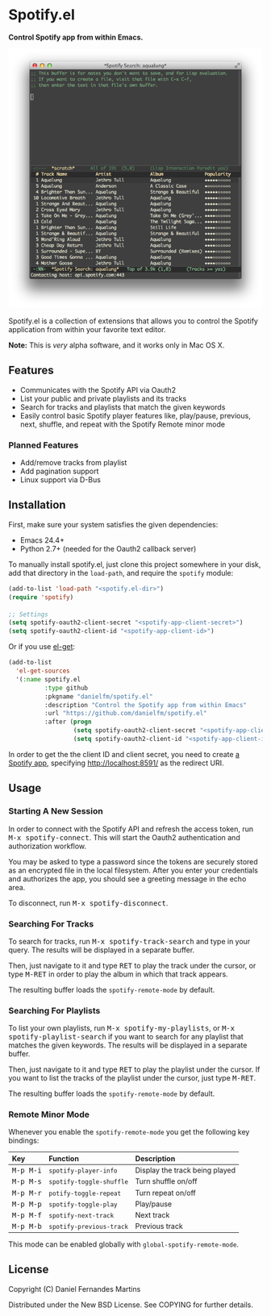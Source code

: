 # Spotify.el

**Control Spotify app from within Emacs.**

![track-search](./img/track-search.png)

Spotify.el is a collection of extensions that allows you to control the Spotify
application from within your favorite text editor.

**Note:** This is _very_ alpha software, and it works only in Mac OS X.

## Features

* Communicates with the Spotify API via Oauth2
* List your public and private playlists and its tracks
* Search for tracks and playlists that match the given keywords
* Easily control basic Spotify player features like, play/pause, previous, 
  next, shuffle, and repeat with the Spotify Remote minor mode

### Planned Features

* Add/remove tracks from playlist
* Add pagination support
* Linux support via D-Bus

## Installation

First, make sure your system satisfies the given dependencies:

* Emacs 24.4+
* Python 2.7+ (needed for the Oauth2 callback server)

To manually install spotify.el, just clone this project somewhere in your
disk, add that directory in the `load-path`, and require the `spotify` module:

````el
(add-to-list 'load-path "<spotify.el-dir>")
(require 'spotify)

;; Settings
(setq spotify-oauth2-client-secret "<spotify-app-client-secret>")
(setq spotify-oauth2-client-id "<spotify-app-client-id>")
````

Or if you use [el-get](https://github.com/dimitri/el-get):

````el
(add-to-list
  'el-get-sources
  '(:name spotify.el
          :type github
          :pkgname "danielfm/spotify.el"
          :description "Control the Spotify app from within Emacs"
          :url "https://github.com/danielfm/spotify.el"
          :after (progn
                  (setq spotify-oauth2-client-secret "<spotify-app-client-secret>")
                  (setq spotify-oauth2-client-id "<spotify-app-client-id>"))))
````

In order to get the the client ID and client secret, you need to create 
[a Spotify app](https://developer.spotify.com/my-applications), specifying
<http://localhost:8591/> as the redirect URI.

## Usage

### Starting A New Session

In order to connect with the Spotify API and refresh the access token,
run <kbd>M-x spotify-connect</kbd>. This will start the Oauth2 authentication
and authorization workflow.

You may be asked to type a password since the tokens are securely stored as an
encrypted file in the local filesystem. After you enter your credentials and
authorizes the app, you should see a greeting message in the echo area.

To disconnect, run <kbd>M-x spotify-disconnect</kbd>.

### Searching For Tracks

To search for tracks, run <kbd>M-x spotify-track-search</kbd> and type in your
query. The results will be displayed in a separate buffer.

Then, just navigate to it and type <kbd>RET</kbd> to play the track under the
cursor, or type <kbd>M-RET</kbd> in order to play the album in which that track
appears.

The resulting buffer loads the `spotify-remote-mode` by default.

### Searching For Playlists

To list your own playlists, run <kbd>M-x spotify-my-playlists</kbd>, or
<kbd>M-x spotify-playlist-search</kbd> if you want to search for any
playlist that matches the given keywords. The results will be displayed
in a separate buffer.

Then, just navigate to it and type <kbd>RET</kbd> to play the playlist under the
cursor. If you want to list the tracks of the playlist under the cursor, just
type <kbd>M-RET</kbd>.

The resulting buffer loads the `spotify-remote-mode` by default.

### Remote Minor Mode

Whenever you enable the `spotify-remote-mode` you get the following key
bindings:

| Key                | Function                 | Description                    |
|:-------------------|:-------------------------|:-------------------------------|
| <kbd>M-p M-i</kbd> | `spotify-player-info`    | Display the track being played |
| <kbd>M-p M-s</kbd> | `spotify-toggle-shuffle` | Turn shuffle on/off            |
| <kbd>M-p M-r</kbd> | `potify-toggle-repeat`   | Turn repeat on/off             |
| <kbd>M-p M-p</kbd> | `spotify-toggle-play`    | Play/pause                     |
| <kbd>M-p M-f</kbd> | `spotify-next-track`     | Next track                     |
| <kbd>M-p M-b</kbd> | `spotify-previous-track` | Previous track                 |

This mode can be enabled globally with `global-spotify-remote-mode`.

## License

Copyright (C) Daniel Fernandes Martins

Distributed under the New BSD License. See COPYING for further details.
